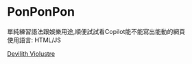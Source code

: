 # PonPonPon
單純練習語法跟娛樂用途,順便試試看Copilot能不能寫出能動的網頁 <br>
使用語言: HTML/JS

<a href="https://www.youtube.com/@devilithviolustre/featured"> Devilith Violustre </a>
